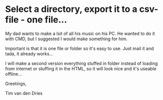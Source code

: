 # Select a directory, export it to a csv-file - one file...

My dad wants to make a lsit of all his music on his PC.
He wanted to do it with CMD, but I suggested I would make something for him.

Important is that it is one file or folder so it's easy to use.
Just mail it and tada, it already works...

I will make a second version everything stuffed in folder instead of loading from internet
or stuffing it in the HTML, so it will look nice and it's useable offline...

Greetings,

Tim van den Dries
